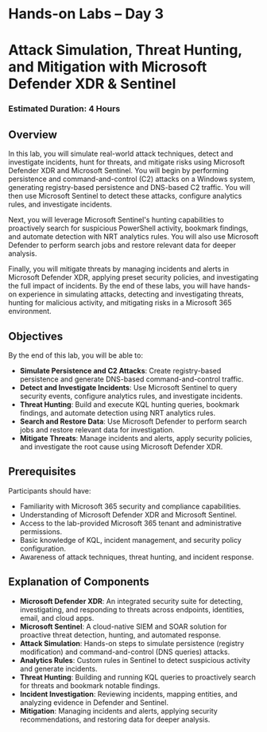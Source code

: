 # Hands-on Labs – Day 3

# Attack Simulation, Threat Hunting, and Mitigation with Microsoft Defender XDR & Sentinel

### Estimated Duration: 4 Hours

## Overview

In this lab, you will simulate real-world attack techniques, detect and investigate incidents, hunt for threats, and mitigate risks using Microsoft Defender XDR and Microsoft Sentinel. You will begin by performing persistence and command-and-control (C2) attacks on a Windows system, generating registry-based persistence and DNS-based C2 traffic. You will then use Microsoft Sentinel to detect these attacks, configure analytics rules, and investigate incidents.

Next, you will leverage Microsoft Sentinel's hunting capabilities to proactively search for suspicious PowerShell activity, bookmark findings, and automate detection with NRT analytics rules. You will also use Microsoft Defender to perform search jobs and restore relevant data for deeper analysis.

Finally, you will mitigate threats by managing incidents and alerts in Microsoft Defender XDR, applying preset security policies, and investigating the full impact of incidents. By the end of these labs, you will have hands-on experience in simulating attacks, detecting and investigating threats, hunting for malicious activity, and mitigating risks in a Microsoft 365 environment.

## Objectives

By the end of this lab, you will be able to:

- **Simulate Persistence and C2 Attacks**: Create registry-based persistence and generate DNS-based command-and-control traffic.
- **Detect and Investigate Incidents**: Use Microsoft Sentinel to query security events, configure analytics rules, and investigate incidents.
- **Threat Hunting**: Build and execute KQL hunting queries, bookmark findings, and automate detection using NRT analytics rules.
- **Search and Restore Data**: Use Microsoft Defender to perform search jobs and restore relevant data for investigation.
- **Mitigate Threats**: Manage incidents and alerts, apply security policies, and investigate the root cause using Microsoft Defender XDR.

## Prerequisites

Participants should have:

- Familiarity with Microsoft 365 security and compliance capabilities.
- Understanding of Microsoft Defender XDR and Microsoft Sentinel.
- Access to the lab-provided Microsoft 365 tenant and administrative permissions.
- Basic knowledge of KQL, incident management, and security policy configuration.
- Awareness of attack techniques, threat hunting, and incident response.

## Explanation of Components

- **Microsoft Defender XDR**: An integrated security suite for detecting, investigating, and responding to threats across endpoints, identities, email, and cloud apps.
- **Microsoft Sentinel**: A cloud-native SIEM and SOAR solution for proactive threat detection, hunting, and automated response.
- **Attack Simulation**: Hands-on steps to simulate persistence (registry modification) and command-and-control (DNS queries) attacks.
- **Analytics Rules**: Custom rules in Sentinel to detect suspicious activity and generate incidents.
- **Threat Hunting**: Building and running KQL queries to proactively search for threats and bookmark notable findings.
- **Incident Investigation**: Reviewing incidents, mapping entities, and analyzing evidence in Defender and Sentinel.
- **Mitigation**: Managing incidents and alerts, applying security recommendations, and restoring data for deeper analysis.

